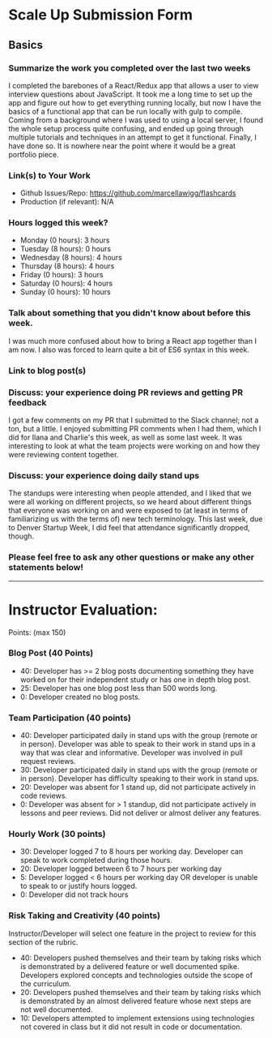 # Scale Up Submission Form

## Basics

### Summarize the work you completed over the last two weeks

I completed the barebones of a React/Redux app that allows a user to view interview questions about JavaScript. It took me a long time to set up the app and figure out how to get everything running locally, but now I have the basics of a functional app that can be run locally with gulp to compile. Coming from a background where I was used to using a local server, I found the whole setup process quite confusing, and ended up going through multiple tutorials and techniques in an attempt to get it functional. Finally, I have done so. It is nowhere near the point where it would be a great portfolio piece.

### Link(s) to Your Work

 - Github Issues/Repo: https://github.com/marcellawigg/flashcards
 - Production (if relevant): N/A

### Hours logged this week?

- Monday (0 hours): 3 hours
- Tuesday (8 hours): 0 hours
- Wednesday (8 hours): 4 hours
- Thursday (8 hours): 4 hours
- Friday (0 hours): 3 hours
- Saturday (0 hours): 4 hours
- Sunday (0 hours): 10 hours


### Talk about something that you didn't know about before this week.

I was much more confused about how to bring a React app together than I am now. I also was forced to learn quite a bit of ES6 syntax in this week.

### Link to blog post(s)

### Discuss: your experience doing PR reviews and getting PR feedback

I got a few comments on my PR that I submitted to the Slack channel; not a ton, but a little. I enjoyed submitting PR comments when I had them, which I did for Ilana and Charlie's this week, as well as some last week. It was interesting to look at what the team projects were working on and how they were reviewing content together.

### Discuss: your experience doing daily stand ups

The standups were interesting when people attended, and I liked that we were all working on different projects, so we heard about different things that everyone was working on and were exposed to (at least in terms of familiarizing us with the terms of) new tech terminology. This last week, due to Denver Startup Week, I did feel that attendance significantly dropped, though.

### Please feel free to ask any other questions or make any other statements below!

-----

# Instructor Evaluation:

Points: (max 150)

### Blog Post (40 Points)  
  * 40: Developer has >= 2 blog posts documenting something they have worked on for their independent study or has one in depth blog post.
  * 25: Developer has one blog post less than 500 words long.
  * 0: Developer created no blog posts.

### Team Participation (40 points)

  * 40: Developer participated daily in stand ups with the group (remote or in person). Developer was able to speak to their work in stand ups in a way that was clear and informative. Developer was involved in pull request reviews.
  * 30: Developer participated daily in stand ups with the group (remote or in person). Developer has difficulty speaking to their work in stand ups.
  * 20: Developer was absent for 1 stand up, did not participate actively in code reviews.
  * 0: Developer was absent for > 1 standup, did not participate actively in lessons and peer reviews. Did not deliver or almost deliver any features.

### Hourly Work (30 points)

  * 30: Developer logged 7 to 8 hours per working day. Developer can speak to work completed during those hours.
  * 20: Developer logged between 6 to 7 hours per working day
  * 5: Developer logged < 6 hours per working day OR developer is unable to speak to or justify hours logged.
  * 0: Developer did not track hours

### Risk Taking and Creativity (40 points)

  Instructor/Developer will select one feature in the project to review for this section of the rubric.

  * 40: Developers pushed themselves and their team by taking risks which is demonstrated by a delivered feature or well documented spike. Developers explored concepts and technologies outside the scope of the curriculum.
  * 20: Developers pushed themselves and their team by taking risks which is demonstrated by an almost delivered feature whose next steps are not well documented.
  * 10: Developers attempted to implement extensions using technologies not covered in class but it did not result in code or documentation.
